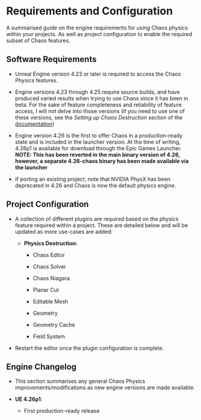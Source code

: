 # Requirements and Configuration

A summarised guide on the engine requirements for using Chaos physics within your projects. As well as project configuration to enable the required subset of Chaos features.

## Software Requirements
* Unreal Engine version 4.23 or later is required to access the Chaos Physics features.

* Engine versions 4.23 through 4.25 require source builds, and have produced varied results when trying to use Chaos since it has been in beta. For the sake of feature completeness and reliability of feature access, I will not delve into those versions (if you need to use one of these versions, see the *Setting up Chaos Destruction* section of the [documentation](https://docs.unrealengine.com/en-US/Engine/Chaos/ChaosDestruction/ChaosDestructionOverview/index.html))

* Engine version 4.26 is the first to offer Chaos in a production-ready state and is included in the launcher version. At the time of writing, 4.26p1 is available for download through the Epic Games Launcher. **NOTE: This has been reverted in the main binary version of 4.26, however, a separate 4.26-chaos binary has been made available via the launcher**

* If porting an existing project, note that NVIDIA PhysX has been deprecated in 4.26 and Chaos is now the default physics engine.

## Project Configuration

* A collection of different plugins are required based on the physics feature required within a project. These are detailed below and will be updated as more use-cases are added:
  
  * **Physics Destruction:**

    * Chaos Editor

    * Chaos Solver

    * Chaos Niagara

    * Planar Cut

    * Editable Mesh

    * Geometry

    * Geometry Cache

    * Field System

* Restart the editor once the plugin configuration is complete.
  

## Engine Changelog
* This section summarises any general Chaos Physics improvements/modifications as new engine versions are made available.
  
* **UE 4.26p1**: 
  
  * First production-ready release

